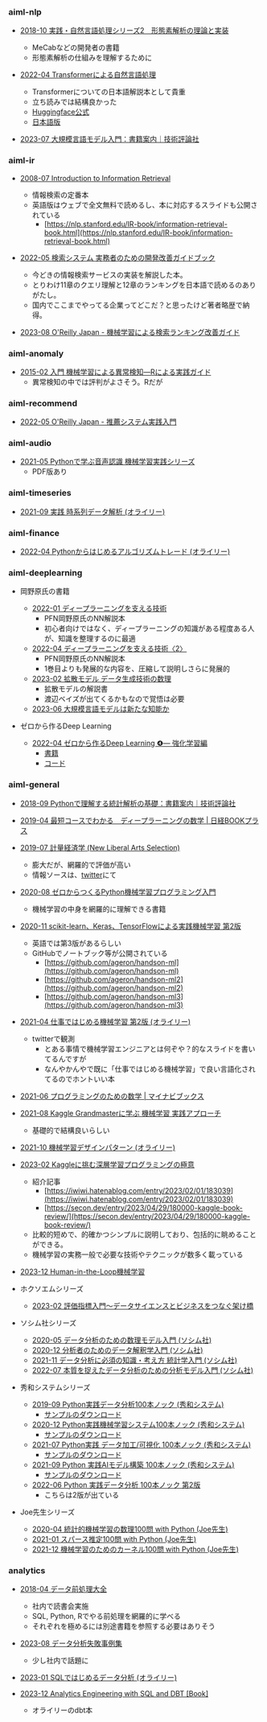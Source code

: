 
### aiml-nlp

- [2018-10 実践・自然言語処理シリーズ2　形態素解析の理論と実装](https://www.amazon.co.jp/dp/B07J1NBNYW)
  - MeCabなどの開発者の書籍
  - 形態素解析の仕組みを理解するために

- [2022-04 Transformerによる自然言語処理](https://www.amazon.co.jp/dp/4254122659/)
  - Transformerについての日本語解説本として貴重
  - 立ち読みでは結構良かった
  - [Huggingface公式](https://huggingface.co/course/chapter1/1)
  - [日本語版](https://zenn.dev/ttya16/articles/ce89dcab833d32cadb39)

- [2023-07 大規模言語モデル入門：書籍案内｜技術評論社](https://gihyo.jp/book/2023/978-4-297-13633-8)

### aiml-ir

- [2008-07 Introduction to Information Retrieval](https://www.amazon.co.jp//dp/0521865719)
  - 情報検索の定番本
  - 英語版はウェブで全文無料で読めるし、本に対応するスライドも公開されている
    - [https://nlp.stanford.edu/IR-book/information-retrieval-book.html](https://nlp.stanford.edu/IR-book/information-retrieval-book.html)

- [2022-05 検索システム 実務者のための開発改善ガイドブック](https://www.amazon.co.jp/dp/4908686130)
  - 今どきの情報検索サービスの実装を解説した本。
  - とりわけ11章のクエリ理解と12章のランキングを日本語で読めるのありがたし。
  - 国内でここまでやってる企業ってどこだ？と思ったけど著者略歴で納得。

- [2023-08 O'Reilly Japan - 機械学習による検索ランキング改善ガイド](https://www.oreilly.co.jp/books/9784814400300/)

### aiml-anomaly

- [2015-02 入門 機械学習による異常検知―Rによる実践ガイド](https://www.amazon.co.jp/dp/4339024910)
  - 異常検知の中では評判がよさそう。Rだが

### aiml-recommend

- [2022-05 O'Reilly Japan - 推薦システム実践入門](https://www.oreilly.co.jp/books/9784873119663/)

### aiml-audio

- [2021-05 Pythonで学ぶ音声認識 機械学習実践シリーズ](https://book.impress.co.jp/books/1120101083)
  - PDF版あり

### aiml-timeseries

- [2021-09 実践 時系列データ解析 (オライリー)](https://www.oreilly.co.jp/books/9784873119601)

### aiml-finance

- [2022-04 Pythonからはじめるアルゴリズムトレード (オライリー)](https://www.oreilly.co.jp/books/9784873119793)

### aiml-deeplearning

- 岡野原氏の書籍
  - [2022-01 ディープラーニングを支える技術](https://hillbig.github.io/deeplearning-techbooksplus/)
    - PFN岡野原氏のNN解説本
    - 初心者向けではなく、ディープラーニングの知識がある程度ある人が、知識を整理するのに最適
  - [2022-04 ディープラーニングを支える技術〈2〉](https://www.amazon.co.jp/dp/429712811X)
    - PFN岡野原氏のNN解説本
    - 1巻目よりも発展的な内容を、圧縮して説明しさらに発展的
  - [2023-02 拡散モデル データ生成技術の数理](https://www.amazon.co.jp/dp/400006343X)
    - 拡散モデルの解説書
    - 渡辺ベイズが出てくるかもなので覚悟は必要
  - [2023-06 大規模言語モデルは新たな知能か](https://www.iwanami.co.jp/book/b625941.html)

- ゼロから作るDeep Learning
  - [2022-04 ゼロから作るDeep Learning ❹— 強化学習編](https://www.amazon.co.jp/dp/4873119758)
    - [書籍](https://www.amazon.co.jp/dp/4873119758)
    - [コード](https://github.com/oreilly-japan/deep-learning-from-scratch-4)

### aiml-general

- [2018-09 Pythonで理解する統計解析の基礎：書籍案内｜技術評論社](https://gihyo.jp/book/2018/978-4-297-10049-0)

- [2019-04 最短コースでわかる　ディープラーニングの数学 | 日経BOOKプラス](https://bookplus.nikkei.com/atcl/catalog/19/273470/)

- [2019-07 計量経済学 (New Liberal Arts Selection)](https://www.amazon.co.jp/dp/4641053855)
  - 膨大だが、網羅的で評価が高い
  - 情報ソースは、[twitter](https://twitter.com/s1ok69oo/status/1537288232337022977)にて

- [2020-08 ゼロからつくるPython機械学習プログラミング入門](https://www.kspub.co.jp/book/detail/5206126.html)
  - 機械学習の中身を網羅的に理解できる書籍

- [2020-11 scikit-learn、Keras、TensorFlowによる実践機械学習 第2版](https://www.amazon.co.jp/dp/4873119286)
  - 英語では第3版があるらしい
  - GitHubでノートブック等が公開されている
    - [https://github.com/ageron/handson-ml](https://github.com/ageron/handson-ml)
    - [https://github.com/ageron/handson-ml2](https://github.com/ageron/handson-ml2)
    - [https://github.com/ageron/handson-ml3](https://github.com/ageron/handson-ml3)

- [2021-04 仕事ではじめる機械学習 第2版 (オライリー)](https://www.amazon.co.jp/dp/4873119472)
  - twitterで観測
    - とある事情で機械学習エンジニアとは何ぞや？的なスライドを書いてるんですが
    - なんやかんやで既に「仕事ではじめる機械学習」で良い言語化されてるのでホントいい本

- [2021-06 プログラミングのための数学 | マイナビブックス](https://book.mynavi.jp/ec/products/detail/id=122270)

- [2021-08 Kaggle Grandmasterに学ぶ 機械学習 実践アプローチ](https://www.amazon.co.jp/dp/4839974985)
  - 基礎的で結構良いらしい

- [2021-10 機械学習デザインパターン (オライリー)](https://www.oreilly.co.jp/books/9784873119564/)

- [2023-02 Kaggleに挑む深層学習プログラミングの極意](https://www.amazon.co.jp/dp/4065305136)
  - 紹介記事
    - [https://iwiwi.hatenablog.com/entry/2023/02/01/183039](https://iwiwi.hatenablog.com/entry/2023/02/01/183039)
    - [https://secon.dev/entry/2023/04/29/180000-kaggle-book-review/](https://secon.dev/entry/2023/04/29/180000-kaggle-book-review/)
  - 比較的短めで、的確かつシンプルに説明しており、包括的に眺めることができる。
  - 機械学習の実務一般で必要な技術やテクニックが数多く載っている

- [2023-12 Human-in-the-Loop機械学習](https://www.kyoritsu-pub.co.jp/book/b10039888.html)

- ホクソエムシリーズ
  - [2023-02 評価指標入門〜データサイエンスとビジネスをつなぐ架け橋](https://www.amazon.co.jp/dp/4297133148)

- ソシム社シリーズ
  - [2020-05 データ分析のための数理モデル入門 (ソシム社)](https://www.amazon.co.jp/dp/4802612494)
  - [2020-12 分析者のためのデータ解釈学入門 (ソシム社)](https://www.amazon.co.jp/dp/4802612907)
  - [2021-11 データ分析に必須の知識・考え方 統計学入門 (ソシム社)](https://www.amazon.co.jp/dp/4802613199)
  - [2022-07 本質を捉えたデータ分析のための分析モデル入門 (ソシム社)](https://www.amazon.co.jp/dp/4802613776)

- 秀和システムシリーズ
  - [2019-09 Python実践データ分析100本ノック (秀和システム)](https://www.amazon.co.jp/dp/4798058750)
    - [サンプルのダウンロード](https://www.shuwasystem.co.jp/support/7980html/5875.html)
  - [2020-12 Python実践機械学習システム100本ノック (秀和システム)](https://www.amazon.co.jp/dp/479806341X)
    - [サンプルのダウンロード](https://www.shuwasystem.co.jp/support/7980html/6341.html)
  - [2021-07 Python実践 データ加工/可視化 100本ノック (秀和システム)](https://www.amazon.co.jp/dp/4798064394)
    - [サンプルのダウンロード](https://www.shuwasystem.co.jp/support/7980html/6439.html)
  - [2021-09 Python 実践AIモデル構築 100本ノック (秀和システム)](https://www.amazon.co.jp/dp/4798064408)
    - [サンプルのダウンロード](https://www.shuwasystem.co.jp/support/7980html/6440.html)
  - [2022-06 Python 実践データ分析 100本ノック 第2版 ](https://www.amazon.co.jp/dp/B0B3LQHK1L)
    - こちらは2版が出ている

- Joe先生シリーズ
  - [2020-04 統計的機械学習の数理100問 with Python (Joe先生)](https://www.kyoritsu-pub.co.jp/book/b10003244.html)
  - [2021-01 スパース推定100問 with Python (Joe先生)](https://www.kyoritsu-pub.co.jp/book/b10003298.html)
  - [2021-12 機械学習のためのカーネル100問 with Python (Joe先生)](https://www.kyoritsu-pub.co.jp/book/b10003381.html)

### analytics

- [2018-04 データ前処理大全](https://www.amazon.co.jp/dp/4774196479)
  - 社内で読書会実施
  - SQL, Python, Rでやる前処理を網羅的に学べる
  - それぞれを極めるには別途書籍を参照する必要はありそう

- [2023-08 データ分析失敗事例集](https://www.kyoritsu-pub.co.jp/book/b10032587.html)
  - 少し社内で話題に

- [2023-01 SQLではじめるデータ分析 (オライリー)](https://www.amazon.co.jp/dp/4814400209)

- [2023-12 Analytics Engineering with SQL and DBT [Book]](https://www.oreilly.com/library/view/analytics-engineering-with/9781098142377/)
  - オライリーのdbt本

